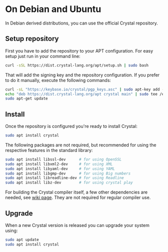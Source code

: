 # On Debian and Ubuntu

In Debian derived distributions, you can use the official Crystal repository.

## Setup repository

First you have to add the repository to your APT configuration. For easy setup just run in your command line:

```bash
curl -sSL https://dist.crystal-lang.org/apt/setup.sh | sudo bash
```

That will add the signing key and the repository configuration. If you prefer to do it manually, execute the following commands:

```bash
curl -sL "https://keybase.io/crystal/pgp_keys.asc" | sudo apt-key add -
echo "deb https://dist.crystal-lang.org/apt crystal main" | sudo tee /etc/apt/sources.list.d/crystal.list
sudo apt-get update
```

## Install
Once the repository is configured you're ready to install Crystal:

```bash
sudo apt install crystal
```

The following packages are not required, but recommended for using the respective features in the standard library:

```bash
sudo apt install libssl-dev      # for using OpenSSL
sudo apt install libxml2-dev     # for using XML
sudo apt install libyaml-dev     # for using YAML
sudo apt install libgmp-dev      # for using Big numbers
sudo apt install libreadline-dev # for using Readline
sudo apt install libz-dev        # for using crystal play
```

For building the Crystal compiler itself, a few other dependencies are needed, see [wiki page](https://github.com/crystal-lang/crystal/wiki/All-required-libraries#ubuntu). They are not required for regular compiler use.

## Upgrade

When a new Crystal version is released you can upgrade your system using:

```bash
sudo apt update
sudo apt install crystal
```
